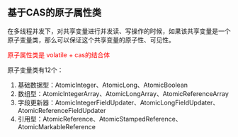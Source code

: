 ## 基于CAS的原子属性类



在多线程并发下，对共享变量进行并发读、写操作的时候，如果该共享变量是一个原子变量类，那么可以保证这个共享变量的原子性、可见性。

<font color="red">原子属性类是 volatile + cas的结合体 </font>

原子变量类有12个：

1. 基础数据型：AtomicInteger、AtomicLong、AtomicBoolean
2. 数组型：AtomicIntegerArray、AtomicLongArray、AtomicReferenceArray
3. 字段更新器：AtomicIntegerFieldUpdater、AtomicLongFieldUpdater、AtomicReferenceFieldUpdater
4. 引用型：AtomicReference、AtomicStampedReference、AtomicMarkableReference